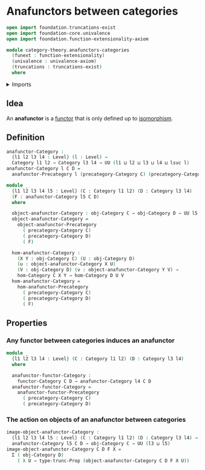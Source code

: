 # Anafunctors between categories

```agda
open import foundation.truncations-exist
open import foundation-core.univalence
open import foundation.function-extensionality-axiom

module category-theory.anafunctors-categories
  (funext : function-extensionality)
  (univalence : univalence-axiom)
  (truncations : truncations-exist)
  where
```

<details><summary>Imports</summary>

```agda
open import category-theory.anafunctors-precategories funext univalence truncations
open import category-theory.categories funext univalence truncations
open import category-theory.functors-categories funext univalence truncations

open import foundation.dependent-pair-types
open import foundation.propositional-truncations funext univalence
open import foundation.universe-levels
```

</details>

## Idea

An **anafunctor** is a [functor](category-theory.functors-categories.md) that is
only defined up to [isomorphism](category-theory.isomorphisms-in-categories.md).

## Definition

```agda
anafunctor-Category :
  {l1 l2 l3 l4 : Level} (l : Level) →
  Category l1 l2 → Category l3 l4 → UU (l1 ⊔ l2 ⊔ l3 ⊔ l4 ⊔ lsuc l)
anafunctor-Category l C D =
  anafunctor-Precategory l (precategory-Category C) (precategory-Category D)

module _
  {l1 l2 l3 l4 l5 : Level} (C : Category l1 l2) (D : Category l3 l4)
  (F : anafunctor-Category l5 C D)
  where

  object-anafunctor-Category : obj-Category C → obj-Category D → UU l5
  object-anafunctor-Category =
    object-anafunctor-Precategory
      ( precategory-Category C)
      ( precategory-Category D)
      ( F)

  hom-anafunctor-Category :
    (X Y : obj-Category C) (U : obj-Category D)
    (u : object-anafunctor-Category X U)
    (V : obj-Category D) (v : object-anafunctor-Category Y V) →
    hom-Category C X Y → hom-Category D U V
  hom-anafunctor-Category =
    hom-anafunctor-Precategory
      ( precategory-Category C)
      ( precategory-Category D)
      ( F)
```

## Properties

### Any functor between categories induces an anafunctor

```agda
module _
  {l1 l2 l3 l4 : Level} (C : Category l1 l2) (D : Category l3 l4)
  where

  anafunctor-functor-Category :
    functor-Category C D → anafunctor-Category l4 C D
  anafunctor-functor-Category =
    anafunctor-functor-Precategory
      ( precategory-Category C)
      ( precategory-Category D)
```

### The action on objects of an anafunctor between categories

```agda
image-object-anafunctor-Category :
  {l1 l2 l3 l4 l5 : Level} (C : Category l1 l2) (D : Category l3 l4) →
  anafunctor-Category l5 C D → obj-Category C → UU (l3 ⊔ l5)
image-object-anafunctor-Category C D F X =
  Σ ( obj-Category D)
    ( λ U → type-trunc-Prop (object-anafunctor-Category C D F X U))
```
